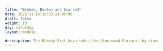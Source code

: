 ```yaml
---
title: "Broken, Beaten and Scarred"
date: 2022-11-10T10:33:21-05:00
draft: false
weight: 10
day: saturday
layout: module

description: The Bloody Fist have taken the Stonewood Barracks by storm! The remaining soldiers have been killed, surrendered, or fled the Barracks. The few who stood and fought now lay dead on the floor around them awaiting final death’s judgement at the gates of the Graveyard.
---
```



